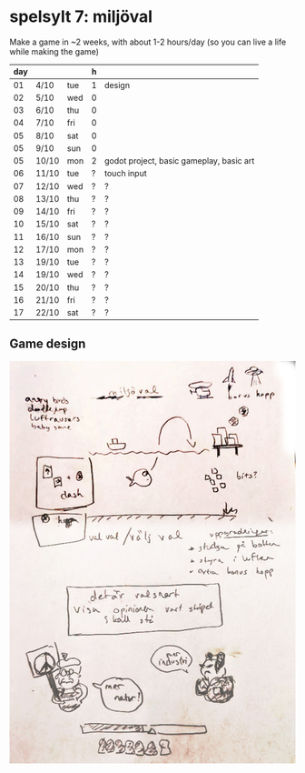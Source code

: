 # spelsylt 7: miljöval

Make a game in ~2 weeks, with about 1-2 hours/day (so you can live a life while making the game)

day |       |  | h | |
----|-------|-----|---|----
01  |  4/10 | tue | 1 | design
02  |  5/10 | wed | 0 | 
03  |  6/10 | thu | 0 | 
04  |  7/10 | fri | 0 | 
05  |  8/10 | sat | 0 | 
05  |  9/10 | sun | 0 | 
05  | 10/10 | mon | 2 | godot project, basic gameplay, basic art 
06  | 11/10 | tue | ? | touch input
07  | 12/10 | wed | ? | ?
08  | 13/10 | thu | ? | ?
09  | 14/10 | fri | ? | ?
10  | 15/10 | sat | ? | ?
11  | 16/10 | sun | ? | ?
12  | 17/10 | mon | ? | ?
13  | 19/10 | tue | ? | ?
14  | 19/10 | wed | ? | ?
15  | 20/10 | thu | ? | ?
16  | 21/10 | fri | ? | ?
17  | 22/10 | sat | ? | ?

## Game design
![game design](design.jpeg)

